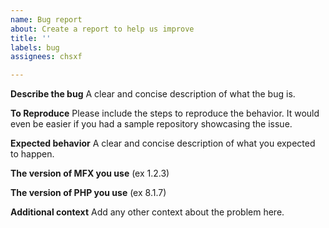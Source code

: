 ```yaml
---
name: Bug report
about: Create a report to help us improve
title: ''
labels: bug
assignees: chsxf

---
```


**Describe the bug**
A clear and concise description of what the bug is.

**To Reproduce**
Please include the steps to reproduce the behavior. It would even be easier if you had a sample repository showcasing the issue.

**Expected behavior**
A clear and concise description of what you expected to happen.

**The version of MFX you use**
(ex 1.2.3)

**The version of PHP you use**
(ex 8.1.7)

**Additional context**
Add any other context about the problem here.
